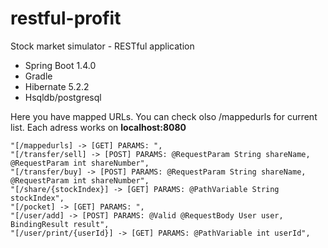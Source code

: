 # restful-profit
Stock market simulator - RESTful application
- Spring Boot 1.4.0
- Gradle
- Hibernate 5.2.2
- Hsqldb/postgresql


Here you have mapped URLs. You can check olso /mappedurls for current list. Each adress works on **localhost:8080**
```
"[/mappedurls] -> [GET] PARAMS: ",
"[/transfer/sell] -> [POST] PARAMS: @RequestParam String shareName, @RequestParam int shareNumber",
"[/transfer/buy] -> [POST] PARAMS: @RequestParam String shareName, @RequestParam int shareNumber",
"[/share/{stockIndex}] -> [GET] PARAMS: @PathVariable String stockIndex",
"[/pocket] -> [GET] PARAMS: ",
"[/user/add] -> [POST] PARAMS: @Valid @RequestBody User user, BindingResult result",
"[/user/print/{userId}] -> [GET] PARAMS: @PathVariable int userId",
```
